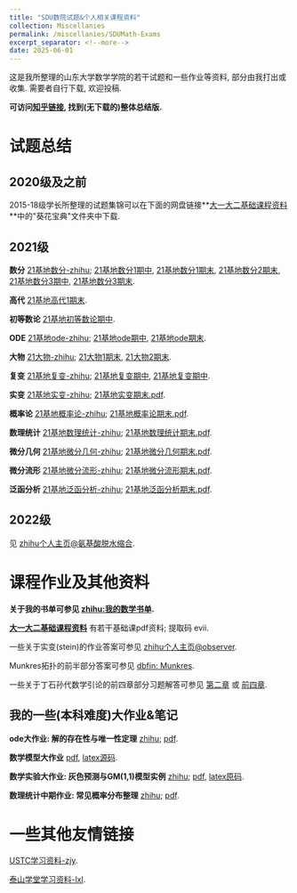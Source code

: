 ```yaml
---
title: "SDU数院试题&个人相关课程资料"
collection: Miscellanies
permalink: /miscellanies/SDUMath-Exams
excerpt_separator: <!--more-->
date: 2025-06-01
---
```

这是我所整理的山东大学数学学院的若干试题和一些作业等资料, 部分由我打出或收集. 需要者自行下载, 欢迎投稿.
<!--more-->

**可访问[知乎链接](https://zhuanlan.zhihu.com/p/616176249), 找到(无下载的)整体总结版.**

# 试题总结

## 2020级及之前

2015-18级学长所整理的试题集锦可以在下面的网盘链接**[大一大二基础课程资料](https://pan.baidu.com/s/1DTeDLjlnrVFrVbVNxAjQQg?pwd=evii#list/path=%2F)**中的"葵花宝典"文件夹中下载.

## 2021级

**数分** 
[21基地数分-zhihu](https://zhuanlan.zhihu.com/p/608036069); 
[21基地数分1期中](https://NicolasKeng.github.io/exams/21基地数分1期中.pdf), 
[21基地数分1期末](https://NicolasKeng.github.io/exams/21基地数分1期末.pdf), 
[21基地数分2期末](https://NicolasKeng.github.io/exams/21基地数分2期末.pdf), 
[21基地数分3期中](https://NicolasKeng.github.io/exams/21基地数分3期中.pdf), 
[21基地数分3期末](https://NicolasKeng.github.io/exams/21基地数分3期末.pdf).

**高代** 
[21基地高代1期末](https://NicolasKeng.github.io/exams/21基地高代1期末.pdf).

**初等数论** 
[21基地初等数论期中](https://NicolasKeng.github.io/exams/21基地初等数论期中.pdf).

**ODE** 
[21基地ode-zhihu](https://zhuanlan.zhihu.com/p/608040718); 
[21基地ode期中](https://NicolasKeng.github.io/exams/21基地ode期中.pdf), 
[21基地ode期末](https://NicolasKeng.github.io/exams/21基地ode期末.pdf).

**大物** 
[21大物-zhihu](https://zhuanlan.zhihu.com/p/657257557); 
[21大物1期末](https://NicolasKeng.github.io/exams/21大物1期末.pdf), 
[21大物2期末](https://NicolasKeng.github.io/exams/21大物2期末.pdf).

**复变** 
[21基地复变-zhihu](https://zhuanlan.zhihu.com/p/608041184); 
[21基地复变期中](https://NicolasKeng.github.io/exams/21基地复变期中.pdf), 
[21基地复变期中](https://NicolasKeng.github.io/exams/21基地复变期末.pdf).

**实变** 
[21基地实变-zhihu](https://zhuanlan.zhihu.com/p/639659933); 
[21基地实变期末.pdf](https://NicolasKeng.github.io/exams/21基地实变期末.pdf).

**概率论** 
[21基地概率论-zhihu](https://zhuanlan.zhihu.com/p/639667478); 
[21基地概率论期末.pdf](https://NicolasKeng.github.io/exams/21基地概率论期末.pdf).

**数理统计** 
[21基地数理统计-zhihu](); 
[21基地数理统计期末.pdf](https://NicolasKeng.github.io/exams/21基地数理统计期末.pdf).

**微分几何** 
[21基地微分几何-zhihu](); 
[21基地微分几何期末.pdf](https://NicolasKeng.github.io/exams/21基地微分几何期末.pdf).

**微分流形** 
[21基地微分流形-zhihu](); 
[21基地微分流形期末.pdf](https://NicolasKeng.github.io/exams/21基地微分流形期末.pdf).

**泛函分析** 
[21基地泛函分析-zhihu](); 
[21基地泛函分析期末.pdf](https://NicolasKeng.github.io/exams/21基地泛函分析期末.pdf).

## 2022级

见 [zhihu个人主页@氨基酸脱水缩合](https://www.zhihu.com/people/an-ji-suan-tuo-shui-suo-he-81).

# 课程作业及其他资料

**关于我的书单可参见 [zhihu:我的数学书单](https://zhuanlan.zhihu.com/p/571443580).**

**[大一大二基础课程资料](https://pan.baidu.com/s/1DTeDLjlnrVFrVbVNxAjQQg?pwd=evii#list/path=%2F)**
有若干基础课pdf资料; 提取码 evii.

一些关于实变(stein)的作业答案可参见 [zhihu个人主页@observer](https://www.zhihu.com/people/nu-ma-zhi-an-bu).

Munkres拓扑的前半部分答案可参见 [dbfin: Munkres](https://dbfin.com/topology/munkres/).

一些关于丁石孙代数学引论的前四章部分习题解答可参见 
[第二章](https://zhuanlan.zhihu.com/p/615291290) 或 [前四章](https://zhuanlan.zhihu.com/p/619645312).

## 我的一些(本科难度)大作业&笔记

**ode大作业: 解的存在性与唯一性定理** 
[zhihu](https://zhuanlan.zhihu.com/p/595452043); 
[pdf](https://NicolasKeng.github.io/homeworks/ode大作业.pdf).

**数学模型大作业** 
[pdf](https://NicolasKeng.github.io/homeworks/数学模型大作业.pdf), 
[latex源码](https://NicolasKeng.github.io/homeworks/数学模型大作业.zip).

**数学实验大作业: 灰色预测与GM(1,1)模型实例** 
[zhihu](https://zhuanlan.zhihu.com/p/632844959); 
[pdf](https://NicolasKeng.github.io/homeworks/数学实验大作业.pdf), 
[latex原码](https://NicolasKeng.github.io/homeworks/数学实验大作业.zip).

**数理统计中期作业: 常见概率分布整理** 
[zhihu](https://zhuanlan.zhihu.com/p/666640239); 
[pdf](https://NicolasKeng.github.io/exams/homeworks/数理统计中期作业.pdf).

# 一些其他友情链接

[USTC学习资料-zjy](https://www.zhangjy9610.me/USTCdata.html).

[泰山学堂学习资料-lxl](https://dvlxlwz.github.io/SDUTaishanMathLxl.github.io/).
